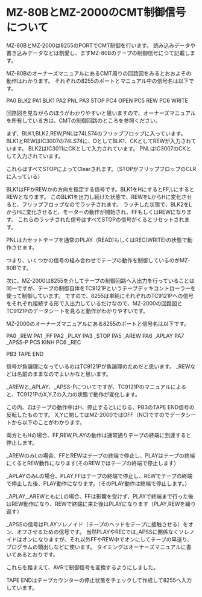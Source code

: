 # MZ-80BとMZ-2000のCMT制御信号について

MZ-80BとMZ-2000は8255のPORTでCMT制御を行います。
読み込みデータや書き込みデータなどは割愛し、まずMZ-80Bのテープの制御信号につて記載します。

MZ-80BのオーナーズマニュアルにあるCMT周りの回路図をみるとおおよその動作はわかります。
それぞれの8255のポートとマニュアル中の信号名は以下です。

PA0	BLK2
PA1	BLK1
PA2	PNL
PA3	STOP
PC4	OPEN
PC5	REW
PC6	WRITE

回路図を見ながらのほうがわかりやすいと思いますので、オーナーズマニュアルを所有している方は、CMTの制御回路のところを参照ください。

まず、BLK1,BLK2,REW,PNLは74LS74のフリップフロップに入っています。
BLK1とREWはIC3007の74LS74に、DとしてBLK1、CKとしてREWが入力されています。
BLK2はIC3011にCKとして入力されています。
PNLはIC3007のCKとして入力されています。

これらはすべてSTOPによってClearされます。（STOPがフリップフロップのCLRに入っている）

BLK1はFFかREWかの方向を指定する信号です。BLK1をHにするとFF,LにするとREWとなります。
このBLK1を出力し続けた状態で、REWをLからHに変化させると、フリップフロップなのでラッチされます。
ラッチした状態で、BLK2をLからHに変化させると、モーターの動作が開始され、FFもしくはREWになります。
これらのラッチされた信号はすべてSTOPの信号がくるとリセットされます。

PNLはカセットテープを通常のPLAY（READ)もしくはREC(WRITE)の状態で動作させます。

つまり、いくつかの信号の組み合わせでテープの動作を制御しているのがMZ-80Bです。

次に、MZ-2000は8255を介してテープの制御回路へ入出力を行っていることは同一ですが、テープの制御自体をTC9121Pというテープデッキコントローラーを使って制御しています。
ですので、8255は単純にそれぞれのTC9121Pへの信号をそれぞれ接続する形で入出力しているだけなので、MZ-2000の回路図とTC9121Pのデータシートを見ると動作がわかりやすいです。

MZ-2000のオーナーズマニュアルにある8255のポートと信号名は以下です。

PA0	_REW
PA1	_FF
PA2	_PLAY
PA3	_STOP
PA5	_AREW
PA6	_APLAY
PA7	_APSS-P
PC5	KINH
PC6	_REC

PB3	TAPE END

信号が負論理になっているのはTC9121Pが負論理のためだと思います。
_REWなどは名前のままなのでよいかなと思います。

_AREWと_APLAY、_APSS-Pについてですが、TC9121Pのマニュアルによると、TC9121PのX,Y,Zの入力の状態で動作が変化します。

この内、Zはテープの動作中はH、停止するとLになる、PB3のTAPE END信号の反転したものです。
X,Yに関してはMZ-2000ではOFF（NC)ですのでデータシートから以下のことがわかります。

両方ともHの場合、FF,REW,PLAYの動作は通常通りテープの終端に到達すると停止します。

_AREWのみLの場合、FFとREWはテープの終端で停止し、PLAYはテープの終端にくるとREW動作になります(そのREWではテープの終端で停止します）

_APLAYのみLの場合、PLAY,FFはテープの終端で停止し、REWでテープの終端で停止した後、PLAY動作になります。（そのPLAY動作は終端で停止します。）

_APLAY,_AREWともにLの場合、FFは影響を受けず、PLAYで終端まで行った後はREW動作になり、REWで終端に来た後はPLAYになります（PLAY,REWを繰り返す）

_APSSの信号はPLAYソレノイド（テープのヘッドをテープに接触させる）をオン、オフさせるための信号です。
当然PLAYやRECでは_APSSに関係なくソレノイドはオンになりますが、それ以外FFやREW中でオンにしてテープの早送り、プログラムの頭出しなどに使います。
タイミングはオーナーズマニュアルに書いてあるとおりです。

これらを踏まえて、AVRで制御信号を変換するようにしました。

TAPE ENDはテープカウンターの停止状態をチェックして作成して8255へ入力しています。

